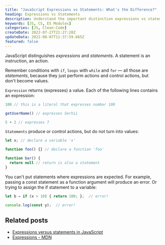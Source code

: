 ```yaml
---
title: "JavaScript Expressions vs Statements: What's the Difference?"
heading: Expressions vs Statements
description: Understand the important distinction expressions vs statements in JavaScript
keywords: [JS, CS, ES Modules]
categories: [JS, Clean-Code]
createDate: 2022-07-27T21:27:20Z
updateData: 2022-08-07T11:37:59.665Z
featured: false
---
```


JavaScript distinguishes _expressions_ and _statements_. A statement is an instruction, an action.

Remember conditions with `if`, `loops` with `while` and `for` — all those are _statements_, because they just perform
actions and control actions, but don't become values.

`Expression` returns (expresses) a value. Each of the following lines contains an expression:

```js
100 // this is a literal that expresses number 100

getUserName() // expresses Serhii

5 + 2 // expresses 7
```

`Statements` produce or control actions, but do not turn into values:

```js
let x; // declare a variable 'x'

function foo() {} // declare a function 'foo'

function bar() {
  return null // return is also a statement
}
```

You can't put statements where expressions are expected. For example, passing a const statement as a function
argument will produce an error. Or trying to assign the if statement to a variable:

```js
let b = if (x > 10) { return 100; };  // error!

console.log(const y);  // error!
```

## Related posts

- [Expressions versus statements in JavaScript](https://2ality.com/2012/09/expressions-vs-statements.html)
- [Expressions - MDN](https://developer.mozilla.org/en-US/docs/Web/JavaScript/Guide/Expressions_and_operators)
